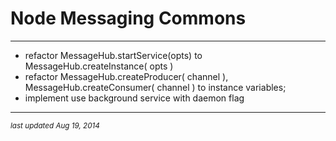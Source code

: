 # Node Messaging Commons
- - -

- refactor MessageHub.startService(opts) to MessageHub.createInstance( opts )
- refactor MessageHub.createProducer( channel ), MessageHub.createConsumer( channel ) to instance variables;
- implement use background service with daemon flag

- - -
<p><small><em>last updated Aug 19, 2014</em></small></p>
